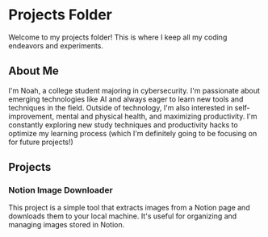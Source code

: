 # Projects Folder

Welcome to my projects folder! This is where I keep all my coding endeavors and experiments.

## About Me

I'm Noah, a college student majoring in cybersecurity. I'm passionate about emerging technologies like AI and always eager to learn new tools and techniques in the field. Outside of technology, I'm also interested in self-improvement, mental and physical health, and maximizing productivity. I'm constantly exploring new study techniques and productivity hacks to optimize my learning process (which I'm definitely going to be focusing on for future projects!) 

## Projects

### Notion Image Downloader

This project is a simple tool that extracts images from a Notion page and downloads them to your local machine. It's useful for organizing and managing images stored in Notion.
